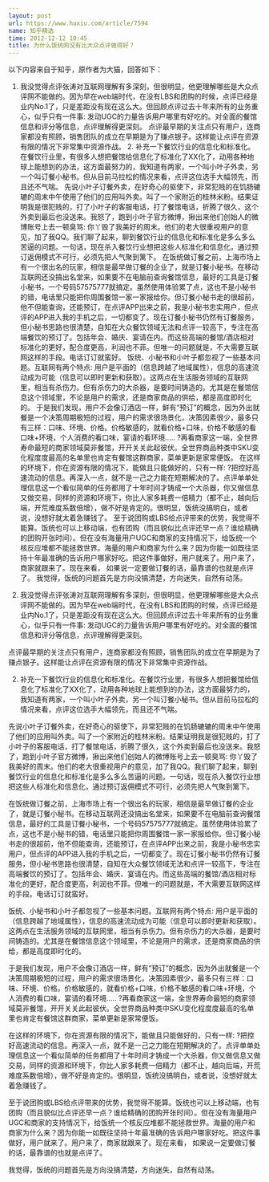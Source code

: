 ```yaml
---
layout: post
url: https://www.huxiu.com/article/7594
name: 知乎精选
time: 2012-12-12 10:45
title: 为什么饭统网没有比大众点评做得好？
---
```

以下内容来自于知乎，原作者为大猫，回答如下：

1. 我没觉得点评张涛对互联网理解有多深刻，但很明显，他更理解哪些是大众点评网不能做的。因为早在web端时代，在没有LBS和团购的时候，点评已经是业内No.1了，只是差距没有现在这么大。但回顾点评过去十年来所有的业务重心，似乎只有一件事: 发动UGC的力量告诉用户哪里有好吃的。对全面的餐馆信息和评分等信息，点评理解得更深刻。 点评最早期的关注点只有用户，连商家都没有照顾，销售团队的成立在早期是为了赚点银子。这样能让点评在资源有限的情况下非常集中资源作战。 2. 补充一下餐饮行业的信息化和标准化。在餐饮行业里，有很多人想把餐馆给信息化了标准化了XX化了，动用各种地球上能想到的办法，这方面最努力的，我知道有两家，一个叫小叶子外卖，另一个叫订餐小秘书。但从目前马拉松的情况来看，点评这位选手大幅领先，而且还不气喘。 先说小叶子订餐外卖，在好奇心的驱使下，非常犯贱的在饥肠辘辘的周末中午使用了他们的应用叫外卖。叫了一个家附近的桂林米粉。结果证明我是很犯贱的，打了小叶子的客服电话，打了餐馆电话，折腾了很久，这个外卖到最后也没送来。我怒了，跑到小叶子官方微博，揪出来他们创始人的微博账号上去一顿臭骂: 你丫毁了我美好的周末。他们的老大很重视用户的意见，加了我QQ。我们聊了起来，聊到餐饮行业的信息化和标准化是多么多么苦逼的问题。一句话，现在杀入餐饮行业想把这些人标准化和信息化，通过预订返佣模式不可行，必须先把人气聚到篱下。 在饭统做订餐之前，上海市场上有一个很出名的玩家，相信是最早做订餐的企业了，就是订餐小秘书。在移动互联网还没搞出名堂来，如果要不在电脑前查询餐馆信息，最好的工具是订餐小秘书，一个号码57575777就搞定。虽然使用体验累了点，这也不是小秘书的错，电话里只能把你周围餐馆一家一家报给你。但订餐小秘书走的很超前，他不但能查询，还能预订，在点评APP出来之前，我是小秘书忠实用户，但点评的APP进入我的手机之后，一切都变了。现在订餐小秘书仍然有订餐服务，但小秘书思路也很清楚，自知在大众餐饮领域无法和点评一较高下，专注在高端餐饮的预订了。包括年会、婚庆、宴请在内。而这些高端的餐馆/酒店相对标准化的更好，配合度更高，利润也不菲。但唯一的问题就是，不大需要互联网这样的手段。电话订订就蛮好。 饭统、小秘书和小叶子都忽视了一些基本问题。互联网有两个特点: 用户是平面的（信息跨越了地域属性），信息的高速流动成为可能（信息可以即时更新和获取）。这两点在生活服务领域的互联网里，相当有杀伤力。但有杀伤力的大杀器，是要时间铸造的。尤其是在餐馆信息这个领域里，不论是用户的需求，还是商家商品的供给，都是高度即时化的。 于是我们发现，用户不会像订酒店一样，鲜有“预订”的概念，因为外出就餐是一个决策周期极短的过程，用户的需求很场景化，决策因素很少，最多只有三样：口味、环境、价格。价格敏感的，就看价格+口味，价格不敏感的看口味+环境，个人消费的看口味，宴请的看环境..... ?再看商家这一端，全世界寿命最短的商家领域莫非餐馆，开开关关此起彼伏。全世界商品种类中SKU变化程度度最高的名单里也肯定有餐馆这群商家，菜单更新是家常便饭。 在这样的环境下，你在资源有限的情况下，能做且只能做好的，只有一样: ?把控好高速流动的信息。再深入一点，就不是一己之力能在短期解决的了。点评单单处理信息这一个看似简单的任务都用了十年时间才铸成一个大杀器，你又做信息又做交易，同样的资源和环境下，你比人家多耗费一倍精力（都不止，越向后端，开荒难度系数倍增），做不好是肯定的。很明显，饭统没搞明白，或者说，没想好就太着急赚钱了。 至于说团购或LBS给点评带来的优势，我觉得不能算。饭统也可以上移动端，也有团购（而且貌似比点评还早一点？谁给精确的团购开张时间）。但在没有海量用户UGC和商家的支持情况下，给饭统一个核反应堆都不能拯救世界。海量的用户和商家为什么来？因为你能一如既往坚持十年最准确的告诉用户哪家好吃。把这件事做好，用户就来了。用户来了，商家就跟来了。现在来看， 如果说一定要做订餐的话，最靠谱的也就是点评了。 我觉得，饭统的问题首先是方向没搞清楚，方向迷失，自然有动荡。

1. 我没觉得点评张涛对互联网理解有多深刻，但很明显，他更理解哪些是大众点评网不能做的。因为早在web端时代，在没有LBS和团购的时候，点评已经是业内No.1了，只是差距没有现在这么大。但回顾点评过去十年来所有的业务重心，似乎只有一件事: 发动UGC的力量告诉用户哪里有好吃的。对全面的餐馆信息和评分等信息，点评理解得更深刻。

点评最早期的关注点只有用户，连商家都没有照顾，销售团队的成立在早期是为了赚点银子。这样能让点评在资源有限的情况下非常集中资源作战。

2. 补充一下餐饮行业的信息化和标准化。在餐饮行业里，有很多人想把餐馆给信息化了标准化了XX化了，动用各种地球上能想到的办法，这方面最努力的，我知道有两家，一个叫小叶子外卖，另一个叫订餐小秘书。但从目前马拉松的情况来看，点评这位选手大幅领先，而且还不气喘。

先说小叶子订餐外卖，在好奇心的驱使下，非常犯贱的在饥肠辘辘的周末中午使用了他们的应用叫外卖。叫了一个家附近的桂林米粉。结果证明我是很犯贱的，打了小叶子的客服电话，打了餐馆电话，折腾了很久，这个外卖到最后也没送来。我怒了，跑到小叶子官方微博，揪出来他们创始人的微博账号上去一顿臭骂: 你丫毁了我美好的周末。他们的老大很重视用户的意见，加了我QQ。我们聊了起来，聊到餐饮行业的信息化和标准化是多么多么苦逼的问题。一句话，现在杀入餐饮行业想把这些人标准化和信息化，通过预订返佣模式不可行，必须先把人气聚到篱下。

在饭统做订餐之前，上海市场上有一个很出名的玩家，相信是最早做订餐的企业了，就是订餐小秘书。在移动互联网还没搞出名堂来，如果要不在电脑前查询餐馆信息，最好的工具是订餐小秘书，一个号码57575777就搞定。虽然使用体验累了点，这也不是小秘书的错，电话里只能把你周围餐馆一家一家报给你。但订餐小秘书走的很超前，他不但能查询，还能预订，在点评APP出来之前，我是小秘书忠实用户，但点评的APP进入我的手机之后，一切都变了。现在订餐小秘书仍然有订餐服务，但小秘书思路也很清楚，自知在大众餐饮领域无法和点评一较高下，专注在高端餐饮的预订了。包括年会、婚庆、宴请在内。而这些高端的餐馆/酒店相对标准化的更好，配合度更高，利润也不菲。但唯一的问题就是，不大需要互联网这样的手段。电话订订就蛮好。

饭统、小秘书和小叶子都忽视了一些基本问题。互联网有两个特点: 用户是平面的（信息跨越了地域属性），信息的高速流动成为可能（信息可以即时更新和获取）。这两点在生活服务领域的互联网里，相当有杀伤力。但有杀伤力的大杀器，是要时间铸造的。尤其是在餐馆信息这个领域里，不论是用户的需求，还是商家商品的供给，都是高度即时化的。

于是我们发现，用户不会像订酒店一样，鲜有“预订”的概念，因为外出就餐是一个决策周期极短的过程，用户的需求很场景化，决策因素很少，最多只有三样：口味、环境、价格。价格敏感的，就看价格+口味，价格不敏感的看口味+环境，个人消费的看口味，宴请的看环境..... ?再看商家这一端，全世界寿命最短的商家领域莫非餐馆，开开关关此起彼伏。全世界商品种类中SKU变化程度度最高的名单里也肯定有餐馆这群商家，菜单更新是家常便饭。

在这样的环境下，你在资源有限的情况下，能做且只能做好的，只有一样: ?把控好高速流动的信息。再深入一点，就不是一己之力能在短期解决的了。点评单单处理信息这一个看似简单的任务都用了十年时间才铸成一个大杀器，你又做信息又做交易，同样的资源和环境下，你比人家多耗费一倍精力（都不止，越向后端，开荒难度系数倍增），做不好是肯定的。很明显，饭统没搞明白，或者说，没想好就太着急赚钱了。

至于说团购或LBS给点评带来的优势，我觉得不能算。饭统也可以上移动端，也有团购（而且貌似比点评还早一点？谁给精确的团购开张时间）。但在没有海量用户UGC和商家的支持情况下，给饭统一个核反应堆都不能拯救世界。海量的用户和商家为什么来？因为你能一如既往坚持十年最准确的告诉用户哪家好吃。把这件事做好，用户就来了。用户来了，商家就跟来了。现在来看， 如果说一定要做订餐的话，最靠谱的也就是点评了。

我觉得，饭统的问题首先是方向没搞清楚，方向迷失，自然有动荡。

